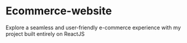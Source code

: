 # Ecommerce-website
Explore a seamless and user-friendly e-commerce experience with my project built entirely on ReactJS
